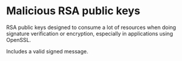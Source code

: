 # Malicious RSA public keys

RSA public keys designed to consume a lot of resources when
doing signature verification or encryption, especially in
applications using OpenSSL.

Includes a valid signed message.
